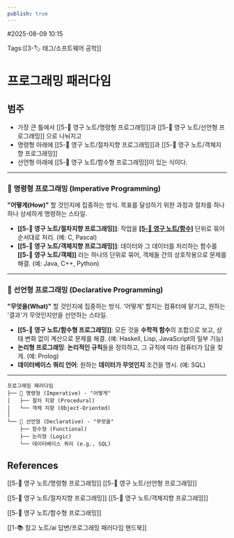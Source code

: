 ```yaml
---
publish: true
---
```

#2025-08-09 10:15

Tags:[[3-🏷️ 태그/소프트웨어 공학]]

# 프로그래밍 패러다임
## 범주
- 가장 큰 틀에서 [[5-💎 영구 노트/명령형 프로그래밍]]과 [[5-💎 영구 노트/선언형 프로그래밍]] 으로 나눠지고
- 명령형 아래에 [[5-💎 영구 노트/절차지향 프로그래밍]]과 [[5-💎 영구 노트/객체지향 프로그래밍]]
- 선언형 아래에 [[5-💎 영구 노트/함수형 프로그래밍]]이 있는 식이다.
---

### 📜 **명령형 프로그래밍 (Imperative Programming)**

**"어떻게(How)"** 할 것인지에 집중하는 방식. 
목표를 달성하기 위한 과정과 절차를 하나하나 상세하게 명령하는 스타일.
- **[[5-💎 영구 노트/절차지향 프로그래밍]]**: 작업을 **[[5-💎 영구 노트/함수]](프로시저)** 단위로 묶어 순서대로 처리. (예: C, Pascal)
- **[[5-💎 영구 노트/객체지향 프로그래밍]]**: 데이터와 그 데이터를 처리하는 함수를 **[[5-💎 영구 노트/객체]]** 라는 하나의 단위로 묶어, 객체들 간의 상호작용으로 문제를 해결. (예: Java, C++, Python)
---
### 📢 **선언형 프로그래밍 (Declarative Programming)**

**"무엇을(What)"** 할 것인지에 집중하는 방식. 
'어떻게' 할지는 컴퓨터에 맡기고, 원하는 '결과'가 무엇인지만을 선언하는 스타일.
- **[[5-💎 영구 노트/함수형 프로그래밍]]**: 모든 것을 **수학적 함수**의 조합으로 보고, 상태 변화 없이 계산으로 문제를 해결. (예: Haskell, Lisp, JavaScript의 일부 기능)
- **논리형 프로그래밍**: **논리적인 규칙**들을 정의하고, 그 규칙에 따라 컴퓨터가 답을 찾게. (예: Prolog)
- **데이터베이스 쿼리 언어**: 원하는 **데이터가 무엇인지** 조건을 명시. (예: SQL)
---
```
프로그래밍 패러다임
├── 📜 명령형 (Imperative) - "어떻게"
│   ├── 절차 지향 (Procedural)
│   └── 객체 지향 (Object-Oriented)
│
└── 📢 선언형 (Declarative) - "무엇을"
    ├── 함수형 (Functional)
    ├── 논리형 (Logic)
    └── 데이터베이스 쿼리 (e.g., SQL)
```
## References

[[5-💎 영구 노트/명령형 프로그래밍]]
[[5-💎 영구 노트/선언형 프로그래밍]]

[[5-💎 영구 노트/절차지향 프로그래밍]]
[[5-💎 영구 노트/객체지향 프로그래밍]]

[[5-💎 영구 노트/함수형 프로그래밍]]

[[1-📚 참고 노트/ai 답변/프로그래밍 패러다임 핸드북]]